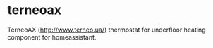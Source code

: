 # terneoax

TerneoAX (http://www.terneo.ua/) thermostat for underfloor heating component for homeassistant.


